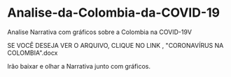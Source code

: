 # Analise-da-Colombia-da-COVID-19
Analise Narrativa com gráficos sobre a Colombia na COVID-19V

SE VOCÊ DESEJA VER O ARQUIVO, CLIQUE NO LINK , "CORONAVÍRUS NA COLOMBIA".docx

Irão baixar e olhar a Narrativa junto com gráficos.
